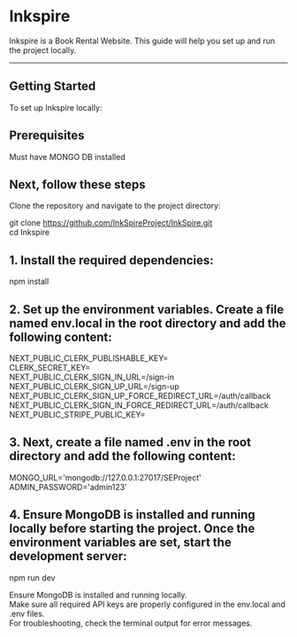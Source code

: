 # Inkspire

Inkspire is a Book Rental Website. This guide will help you set up and run the project locally.

---

## **Getting Started**

To set up Inkspire locally:     

## Prerequisites 
Must have MONGO DB installed     

## Next, follow these steps   
Clone the repository and navigate to the project directory:



git clone https://github.com/InkSpireProject/InkSpire.git     
cd Inkspire

## 1. Install the required dependencies:    
npm install    

## 2. Set up the environment variables. Create a file named env.local in the root directory and add the following content:

NEXT_PUBLIC_CLERK_PUBLISHABLE_KEY=    
CLERK_SECRET_KEY=    
NEXT_PUBLIC_CLERK_SIGN_IN_URL=/sign-in    
NEXT_PUBLIC_CLERK_SIGN_UP_URL=/sign-up     
NEXT_PUBLIC_CLERK_SIGN_UP_FORCE_REDIRECT_URL=/auth/callback     
NEXT_PUBLIC_CLERK_SIGN_IN_FORCE_REDIRECT_URL=/auth/callback     
NEXT_PUBLIC_STRIPE_PUBLIC_KEY=    

## 3. Next, create a file named .env in the root directory and add the following content:  

MONGO_URL='mongodb://127.0.0.1:27017/SEProject'      
ADMIN_PASSWORD='admin123'      


## 4. Ensure MongoDB is installed and running locally before starting the project. Once the environment variables are set, start the development server:    

npm run dev    


Ensure MongoDB is installed and running locally.      
Make sure all required API keys are properly configured in the env.local and .env files.      
For troubleshooting, check the terminal output for error messages.    